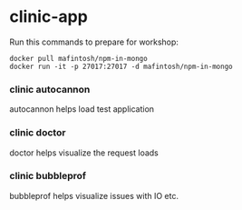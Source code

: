 # clinic-app

Run this commands to prepare for workshop:

```
docker pull mafintosh/npm-in-mongo
docker run -it -p 27017:27017 -d mafintosh/npm-in-mongo
```

### clinic autocannon

autocannon helps load test application

### clinic doctor

doctor helps visualize the request loads

### clinic bubbleprof

bubbleprof helps visualize issues with IO etc.

